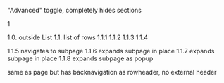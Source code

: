 <section-toggle> "Advanced" toggle, completely hides sections

1 <settings-section>

1.0. <settings-header> outside List
1.1. <settings-page> list of rows
1.1.1 <settings-toggle>
1.1.2 <settings-radio-group>
1.1.3 <settings-dropdown>
1.1.4 <settings-input>
<settings-slider>
<settings-button>


1.1.5 <settings-link-row> navigates to subpage
1.1.6 <settings-expand-row> expands subpage in place
1.1.7 <settings-toggle-row> expands subpage in place
1.1.8 <settings-popup-row> expands subpage as popup

<settings-subpage> same as page but has backnavigation as rowheader, no external header

<settings-tabbed-subpage>
